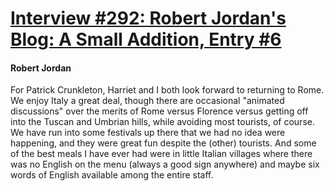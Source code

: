 # [Interview #292: Robert Jordan's Blog: A Small Addition, Entry #6](https://www.theoryland.com/intvmain.php?i=292#6)

#### Robert Jordan

For Patrick Crunkleton, Harriet and I both look forward to returning to Rome. We enjoy Italy a great deal, though there are occasional "animated discussions" over the merits of Rome versus Florence versus getting off into the Tuscan and Umbrian hills, while avoiding most tourists, of course. We have run into some festivals up there that we had no idea were happening, and they were great fun despite the (other) tourists. And some of the best meals I have ever had were in little Italian villages where there was no English on the menu (always a good sign anywhere) and maybe six words of English available among the entire staff.

